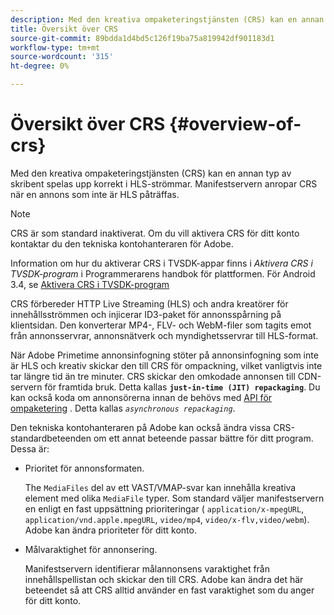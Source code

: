 ```yaml
---
description: Med den kreativa ompaketeringstjänsten (CRS) kan en annan typ av skribent spelas upp korrekt i HLS-strömmar. Manifestservern anropar CRS när en annons som inte är HLS påträffas.
title: Översikt över CRS
source-git-commit: 89bdda1d4bd5c126f19ba75a819942df901183d1
workflow-type: tm+mt
source-wordcount: '315'
ht-degree: 0%

---
```



# Översikt över CRS {#overview-of-crs}

Med den kreativa ompaketeringstjänsten (CRS) kan en annan typ av skribent spelas upp korrekt i HLS-strömmar. Manifestservern anropar CRS när en annons som inte är HLS påträffas.

>[!NOTE]
>
>CRS är som standard inaktiverat. Om du vill aktivera CRS för ditt konto kontaktar du den tekniska kontohanteraren för Adobe.
>
>Information om hur du aktiverar CRS i TVSDK-appar finns i *Aktivera CRS i TVSDK-program* i Programmerarens handbok för plattformen. För Android 3.4, se [Aktivera CRS i TVSDK-program](../../programming/tvsdk-3x-android-prog/android-3x-advertising/ad-insertion/ad-transcoding/android-3x-ad-transcoding.md)

CRS förbereder HTTP Live Streaming (HLS) och andra kreatörer för innehållsströmmen och injicerar ID3-paket för annonsspårning på klientsidan. Den konverterar MP4-, FLV- och WebM-filer som tagits emot från annonsservrar, annonsnätverk och myndighetsservrar till HLS-format.

När Adobe Primetime annonsinfogning stöter på annonsinfogning som inte är HLS och kreativ skickar den till CRS för ompackning, vilket vanligtvis inte tar längre tid än tre minuter. CRS skickar den omkodade annonsen till CDN-servern för framtida bruk. Detta kallas **`just-in-time (JIT) repackaging`**. Du kan också koda om annonsörerna innan de behövs med  [API för ompaketering](../../primetime-ad-insertion/~old-creative-repackaging-service/api-repackage.md) . Detta kallas *`asynchronous repackaging`*.

Den tekniska kontohanteraren på Adobe kan också ändra vissa CRS-standardbeteenden om ett annat beteende passar bättre för ditt program. Dessa är:

* Prioritet för annonsformaten.

   The `MediaFiles` del av ett VAST/VMAP-svar kan innehålla kreativa element med olika `MediaFile` typer. Som standard väljer manifestservern en enligt en fast uppsättning prioriteringar ( `application/x-mpegURL`, `application/vnd.apple.mpegURL`, `video/mp4`, `video/x-flv,video/webm`). Adobe kan ändra prioriteter för ditt konto.
* Målvaraktighet för annonsering.

   Manifestservern identifierar målannonsens varaktighet från innehållspellistan och skickar den till CRS. Adobe kan ändra det här beteendet så att CRS alltid använder en fast varaktighet som du anger för ditt konto.

